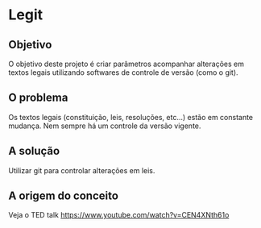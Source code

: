 # Legit

## Objetivo
O objetivo deste projeto é criar parâmetros acompanhar alterações em textos legais utilizando softwares de controle de versão (como o git).

## O problema

Os textos legais (constituição, leis, resoluções, etc...) estão em constante mudança. Nem sempre há um controle da versão vigente. 

## A solução

Utilizar git para controlar alterações em leis.

## A origem do conceito

Veja o TED talk
https://www.youtube.com/watch?v=CEN4XNth61o

